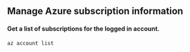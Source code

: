 ## Manage Azure subscription information

#### Get a list of subscriptions for the logged in account.
```
az account list
```
